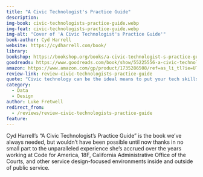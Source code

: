 ```yaml
---
title: "A Civic Technologist's Practice Guide"
description:
img-book: civic-technologists-practice-guide.webp
img-feat: civic-technologists-practice-guide.webp
img-alt: "Cover of 'A Civic Technologist's Practice Guide'"
book-author: Cyd Harrell
website: https://cydharrell.com/book/
library: 
bookshop: https://bookshop.org/books/a-civic-technologist-s-practice-guide/9781735286501
goodreads: https://www.goodreads.com/book/show/55225556-a-civic-technologist-s-practice-guide
amazon: https://www.amazon.com/gp/product/1735286508/ref=as_li_tl?ie=UTF8&tag=govfresh-20&camp=1789&creative=9325&linkCode=as2&creativeASIN=1735286508&linkId=92f898a6863c2de99ddbefd717e02bdc
review-link: review-civic-technologists-practice-guide
quote: "Civic technology can be the ideal means to put your tech skills to good use - but it will be your communication and collaboration skills that will clear the path for you to do that."
category:
  - Data
  - Design
author: Luke Fretwell
redirect_from:
  - /reviews/review-civic-technologists-practice-guide
feature: 
---
```


Cyd Harrell’s “A Civic Technologist’s Practice Guide” is the book we’ve always needed, but wouldn’t have been possible until now thanks in no small part to the unparalleled experience she’s accrued over the years working at Code for America, 18F, California Administrative Office of the Courts, and other service design-focused environments inside and outside of public service.

